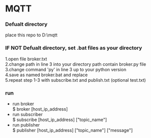 # MQTT  

### Defualt directory
place this repo to D:\mqtt

### IF NOT Defualt directory, set .bat files as your directory
1.open file broker.txt  
2.change path in line 3 into your directory path contain broker.py file  
3.change command 'py' in line 3 up to your python version  
4.save as named broker.bat and replace  
5.repeat step 1-3 with subscribe.txt and publish.txt (optional test.txt)
  
### run  
- run broker  
$ broker [host_ip_address]  
- run subscriber  
$ subscribe [host_ip_address] ["topic_name"]  
- run publisher  
$ publisher [host_ip_address] ["topic_name"] ["message"]  
